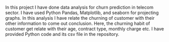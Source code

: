 In this project I have done data analysis for churn prediction in telecom sector.
I have used Python Pandas, Matplotlib, and seaborn for projecting graphs.
In this analysis I have relate the churning of customer with their other information to come out conclusion.
Here, the churning habit of customer get relate with their age, contract type, monthly charge etc.
I have provided Python code and its csv file in the repository.
